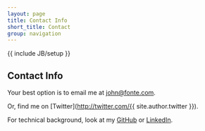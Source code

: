 ```yaml
---
layout: page
title: Contact Info
short_title: Contact
group: navigation
---
```

{{ include JB/setup }}

## Contact Info

Your best option is to email me at [john@fonte.com](mailto:john@fonte.com "john@fonte.com").

Or, find me on [Twitter](http://twitter.com/{{ site.author.twitter }}).

For technical background, look at my [GitHub](https://github.com/johnfonte) or [LinkedIn](https://linkedin.com/pub/johnfonte).
